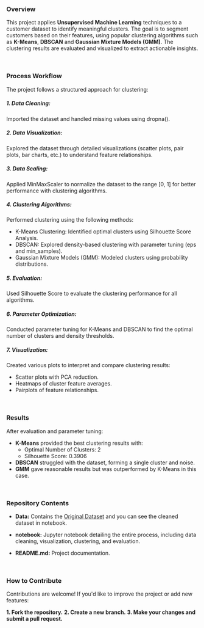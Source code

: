 ### Overview
This project applies **Unsupervised Machine Learning** techniques to a customer dataset to identify meaningful clusters. The goal is to segment customers based on their features, using popular clustering algorithms such as **K-Means**, **DBSCAN** and **Gaussian Mixture Models (GMM)**. The clustering results are evaluated and visualized to extract actionable insights.

<br>

### Process Workflow
The project follows a structured approach for clustering:

##### 1. Data Cleaning:
Imported the dataset and handled missing values using dropna().

##### 2. Data Visualization:
Explored the dataset through detailed visualizations (scatter plots, pair plots, bar charts, etc.) to understand feature relationships.

##### 3. Data Scaling:
Applied MinMaxScaler to normalize the dataset to the range [0, 1] for better performance with clustering algorithms.

##### 4. Clustering Algorithms:
Performed clustering using the following methods:

- K-Means Clustering: Identified optimal clusters using Silhouette Score Analysis.
- DBSCAN: Explored density-based clustering with parameter tuning (eps and min_samples).
- Gaussian Mixture Models (GMM): Modeled clusters using probability distributions.

##### 5. Evaluation:
Used Silhouette Score to evaluate the clustering performance for all algorithms.

##### 6. Parameter Optimization:
Conducted parameter tuning for K-Means and DBSCAN to find the optimal number of clusters and density thresholds.

##### 7. Visualization:
Created various plots to interpret and compare clustering results:

- Scatter plots with PCA reduction.
- Heatmaps of cluster feature averages.
- Pairplots of feature relationships.

<br>

### Results
After evaluation and parameter tuning:

- **K-Means** provided the best clustering results with:
  - Optimal Number of Clusters: 2
  - Silhouette Score: 0.3906
- **DBSCAN** struggled with the dataset, forming a single cluster and noise.
- **GMM** gave reasonable results but was outperformed by K-Means in this case.

<br>

### Repository Contents

- **Data:** Contains the [Original Dataset](https://www.kaggle.com/datasets/mahnazarjmand/customer-segmentation) and you can see the cleaned dataset in notebook.

- **notebook:** Jupyter notebook detailing the entire process, including data cleaning, visualization, clustering, and evaluation.

- **README.md:** Project documentation.

<br>

### How to Contribute
Contributions are welcome! If you'd like to improve the project or add new features:

**1. Fork the repository.**
**2. Create a new branch.**
**3. Make your changes and submit a pull request.**
